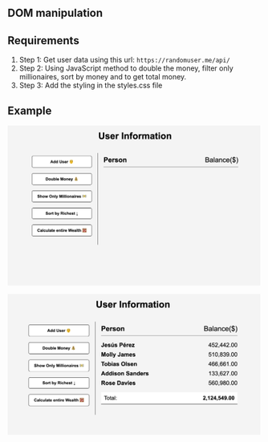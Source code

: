 ## DOM manipulation

## Requirements

1. Step 1: Get user data using this url: `https://randomuser.me/api/`
2. Step 2: Using JavaScript method to double the money, filter only millionaires, sort by money and to get total money.
3. Step 3: Add the styling in the styles.css file

## Example

![This is an image](./Screenshot/Screenshot1.png)

![This is an image](./Screenshot/Screenshot2.png)
